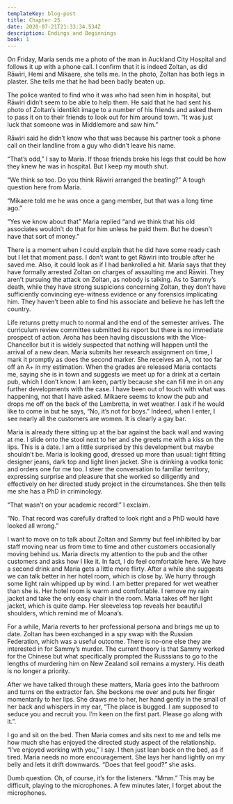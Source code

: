 ```yaml
---
templateKey: blog-post
title: Chapter 25
date: 2020-07-21T21:33:34.534Z
description: Endings and Beginnings
book: 1
---
```

On Friday, Maria sends me a photo of the man in Auckland City Hospital and follows it up with a phone call. I confirm that it is indeed Zoltan, as did Rāwiri, Hemi and Mikaere, she tells me. In the photo, Zoltan has both legs in plaster. She tells me that he had been badly beaten up.



The police wanted to find who it was who had seen him in hospital, but Rāwiri didn’t seem to be able to help them. He said that he had sent his photo of Zoltan’s identikit image to a number of his friends and asked them to pass it on to their friends to look out for him around town. “It was just luck that someone was in Middlemore and saw him.”



Rāwiri said he didn’t know who that was because his partner took a phone call on their landline from a guy who didn’t leave his name.



“That’s odd,” I say to Maria. If those friends broke his legs that could be how they knew he was in hospital. But I keep my mouth shut.



“We think so too. Do you think Rāwiri arranged the beating?” A tough question here from Maria.



“Mikaere told me he was once a gang member, but that was a long time ago.”



“Yes we know about that” Maria replied “and we think that his old associates wouldn’t do that for him unless he paid them. But he doesn’t have that sort of money.”



There is a moment when I could explain that he did have some ready cash but I let that moment pass. I don’t want to get Rāwiri into trouble after he saved me. Also, it could look as if I had bankrolled a hit. Maria says that they have formally arrested Zoltan on charges of assaulting me and Rāwiri. They aren’t pursuing the attack on Zoltan, as nobody is talking. As to Sammy’s death, while they have strong suspicions concerning Zoltan, they don’t have sufficiently convincing eye-witness evidence or any forensics implicating him. They haven’t been able to find his associate and believe he has left the country.



Life returns pretty much to normal and the end of the semester arrives. The curriculum review committee submitted its report but there is no immediate prospect of action. Aroha has been having discussions with the Vice-Chancellor but it is widely suspected that nothing will happen until the arrival of a new dean. Maria submits her research assignment on time, I mark it promptly as does the second marker. She receives an A, not too far off an A+ in my estimation. When the grades are released Maria contacts me, saying she is in town and suggests we meet up for a drink at a certain pub, which I don’t know. I am keen, partly because she can fill me in on any further developments with the case. I have been out of touch with what was happening, not that I have asked. Mikaere seems to know the pub and drops me off on the back of the Lambretta, in wet weather. I ask if he would like to come in but he says, “No, it’s not for boys.” Indeed, when I enter, I see nearly all the customers are women. It is clearly a gay bar.



Maria is already there sitting up at the bar against the back wall and waving at me. I slide onto the stool next to her and she greets me with a kiss on the lips. This is a date. I am a little surprised by this development but maybe shouldn’t be. Maria is looking good, dressed up more than usual: tight fitting designer jeans, dark top and light linen jacket. She is drinking a vodka tonic and orders one for me too. I steer the conversation to familiar territory, expressing surprise and pleasure that she worked so diligently and effectively on her directed study project in the circumstances. She then tells me she has a PhD in criminology.



“That wasn’t on your academic record!” I exclaim.



“No. That record was carefully drafted to look right and a PhD would have looked all wrong.”



I want to move on to talk about Zoltan and Sammy but feel inhibited by bar staff moving near us from time to time and other customers occasionally moving behind us. Maria directs my attention to the pub and the other customers and asks how I like it. In fact, I do feel comfortable here. We have a second drink and Maria gets a little more flirty. After a while she suggests we can talk better in her hotel room, which is close by. We hurry through some light rain whipped up by wind. I am better prepared for wet weather than she is. Her hotel room is warm and comfortable. I remove my rain jacket and take the only easy chair in the room. Maria takes off her light jacket, which is quite damp. Her sleeveless top reveals her beautiful shoulders, which remind me of Moana’s.



For a while, Maria reverts to her professional persona and brings me up to date. Zoltan has been exchanged in a spy swap with the Russian Federation, which was a useful outcome. There is no-one else they are interested in for Sammy’s murder. The current theory is that Sammy worked for the Chinese but what specifically prompted the Russsians to go to the lengths of murdering him on New Zealand soil remains a mystery. His death is no longer a priority.



After we have talked through these matters, Maria goes into the bathroom and turns on the extractor fan. She beckons me over and puts her finger momentarily to her lips. She draws me to her, her hand gently in the small of her back and whispers in my ear, “The place is bugged. I am supposed to seduce you and recruit you. I’m keen on the first part. Please go along with it.”.



I go and sit on the bed. Then Maria comes and sits next to me and tells me how much she has enjoyed the directed study aspect of the relationship. “I’ve enjoyed working with you,” I say. I then just lean back on the bed, as if tired. Maria needs no more encouragement. She lays her hand lightly on my belly and lets it drift downwards. “Does that feel good?” she asks.



Dumb question. Oh, of course, it’s for the listeners. “Mmm.” This may be difficult, playing to the microphones. A few minutes later, I forget about the microphones.
